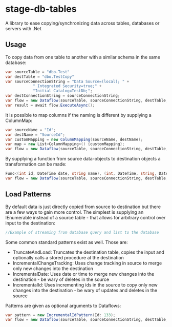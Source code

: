 # stage-db-tables

A library to ease copying/synchronizing data across tables, databases or servers with .Net

## Usage

To copy data from one table to another with a similar schema in the same database:

```c#
var sourceTable = "dbo.Test"
var destTable = "dbo.TestCopy"
var sourceConnectionString = "Data Source=(local); " +
            " Integrated Security=true;" +
            "Initial Catalog=TestDb;";
var destConnectionString = sourceConnectionString;
var flow = new Dataflow(sourceTable, sourceConnectionString, destTable, destConnectionString);
var result = await flow.ExecuteAsync();
```

It is possible to map columns if the naming is different by supplying a ColumnMap:

```c#
var sourceName = "Id";
var destName = "SourceId";
var customMapping = new ColumnMapping(sourceName, destName);
var map = new List<ColumnMapping>() {customMapping};
var flow = new Dataflow(sourceTable, sourceConnectionString, destTable, destConnectionString, map);
```

By supplying a function from source data-objects to destination objects a transformation can be made:

```c#
Func<(int id, DateTime date, string name), (int, DateTime, string, DateTime)> map = (x) => (x.id, x.date, "SourceValue=" + x.name, DateTime.Now);
var flow = new Dataflow(sourceTable, sourceConnectionString, destTable, destConnectionString, map);
```

## Load Patterns

By default data is just directly copied from source to destination but there are a few ways to gain more control. The simplest is supplying an IEnumerable instead of a source table - that allows for arbitrary control over input to the destination:

```c#
//Example of streaming from database query and list to the database
```

Some common standard patterns exist as well. Those are:

* TruncateAndLoad: Truncates the destination table, copies the input and optionally calls a stored procedure at the destination
* IncrementalChangeTracking: Uses change tracking in source to merge only new changes into the destination
* IncrementalDate: Uses date or time to merge new changes into the destination - be wary of deletes in the source
* IncrementalId: Uses incrementing ids in the source to copy only new changes into the destination - be wary of updates and deletes in the source

Patterns are given as optional arguments to Dataflows:
```c#
var pattern = new IncrementalIdPattern(Id: 133);
var flow = new Dataflow(sourceTable, sourceConnectionString, destTable, destConnectionString, pattern);
```